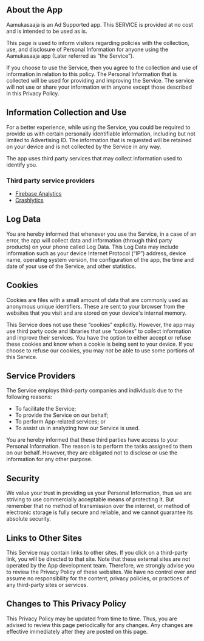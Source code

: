 ## About the App

Aamukasaaja is an Ad Supported app. This SERVICE is provided at no cost and is intended to be used as is.

This page is used to inform visitors regarding policies with the collection, use, and disclosure of Personal Information for anyone using the Aamukasaaja app (Later referred as “the Service”).

If you choose to use the Service, then you agree to the collection and use of information in relation to this policy. The Personal Information that is collected will be used for providing and improving the Service. The service will not use or share your information with anyone except those described in this Privacy Policy.

## Information Collection and Use

For a better experience, while using the Service, you could be required to provide us with certain personally identifiable information, including but not limited to Advertising ID. The information that is requested will be retained on your device and is not collected by the Service in any way.

The app uses third party services that may collect information used to identify you.

### Third party service providers

- [Firebase Analytics](https://firebase.google.com/support/privacy/)
- [Crashlytics](https://docs.fabric.io/apple/fabric/data-privacy.html)

## Log Data

You are hereby informed that whenever you use the Service, in a case of an error, the app will collect data and information (through third party products) on your phone called Log Data. This Log Data may include information such as your device Internet Protocol (“IP”) address, device name, operating system version, the configuration of the app, the time and date of your use of the Service, and other statistics.

## Cookies

Cookies are files with a small amount of data that are commonly used as anonymous unique identifiers. These are sent to your browser from the websites that you visit and are stored on your device's internal memory.

This Service does not use these “cookies” explicitly. However, the app may use third party code and libraries that use “cookies” to collect information and improve their services. You have the option to either accept or refuse these cookies and know when a cookie is being sent to your device. If you choose to refuse our cookies, you may not be able to use some portions of this Service.

## Service Providers

The Service employs third-party companies and individuals due to the following reasons:

- To facilitate the Service;
- To provide the Service on our behalf;
- To perform App-related services; or
- To assist us in analyzing how our Service is used.

You are hereby informed that these third parties have access to your Personal Information. The reason is to perform the tasks assigned to them on our behalf. However, they are obligated not to disclose or use the information for any other purpose.

## Security

We value your trust in providing us your Personal Information, thus we are striving to use commercially acceptable means of protecting it. But remember that no method of transmission over the internet, or method of electronic storage is fully secure and reliable, and we cannot guarantee its absolute security.

## Links to Other Sites

This Service may contain links to other sites. If you click on a third-party link, you will be directed to that site. Note that these external sites are not operated by the App development team. Therefore, we strongly advise you to review the Privacy Policy of these websites. We have no control over and assume no responsibility for the content, privacy policies, or practices of any third-party sites or services.

## Changes to This Privacy Policy

This Privacy Policy may be updated from time to time. Thus, you are advised to review this page periodically for any changes. Any changes are effective immediately after they are posted on this page.
